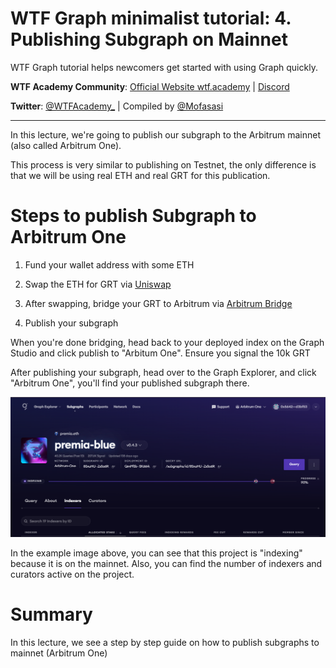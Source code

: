 # WTF Graph minimalist tutorial: 4. Publishing Subgraph on Mainnet

WTF Graph tutorial helps newcomers get started with using Graph quickly.

**WTF Academy Community**: [Official Website wtf.academy](https://wtf.academy) | [Discord](https://discord.gg/5akcruXrsk)

**Twitter**: [@WTFAcademy_](https://twitter.com/WTFAcademy_) | Compiled by [@Mofasasi](https://twitter.com/mofasasi)

---

In this lecture, we're going to publish our subgraph to the Arbitrum mainnet (also called Arbitrum One).

This process is very similar to publishing on Testnet, the only difference is that we will be using real ETH and real GRT for this publication.

# Steps to publish Subgraph to Arbitrum One

1. Fund your wallet address with some ETH
    
2. Swap the ETH for GRT via [Uniswap](https://app.uniswap.org/swap?chain=arbitrum) 

3. After swapping, bridge your GRT to Arbitrum via [Arbitrum Bridge](https://bridge.arbitrum.io/?destinationChain=arbitrum-one&sourceChain=ethereum)

4. Publish your subgraph

When you're done bridging, head back to your deployed index on the Graph Studio and click publish to "Arbitum One". Ensure you signal the 10k GRT

After publishing your subgraph, head over to the Graph Explorer, and click "Arbitrum One", you'll find your published subgraph there.  

![4-1](./img/4-1.png) 

In the example image above, you can see that this project is "indexing" because it is on the mainnet. Also, you can find the number of indexers and curators active on the project. 

# Summary

In this lecture, we see a step by step guide on how to publish subgraphs to mainnet (Arbitrum One)

